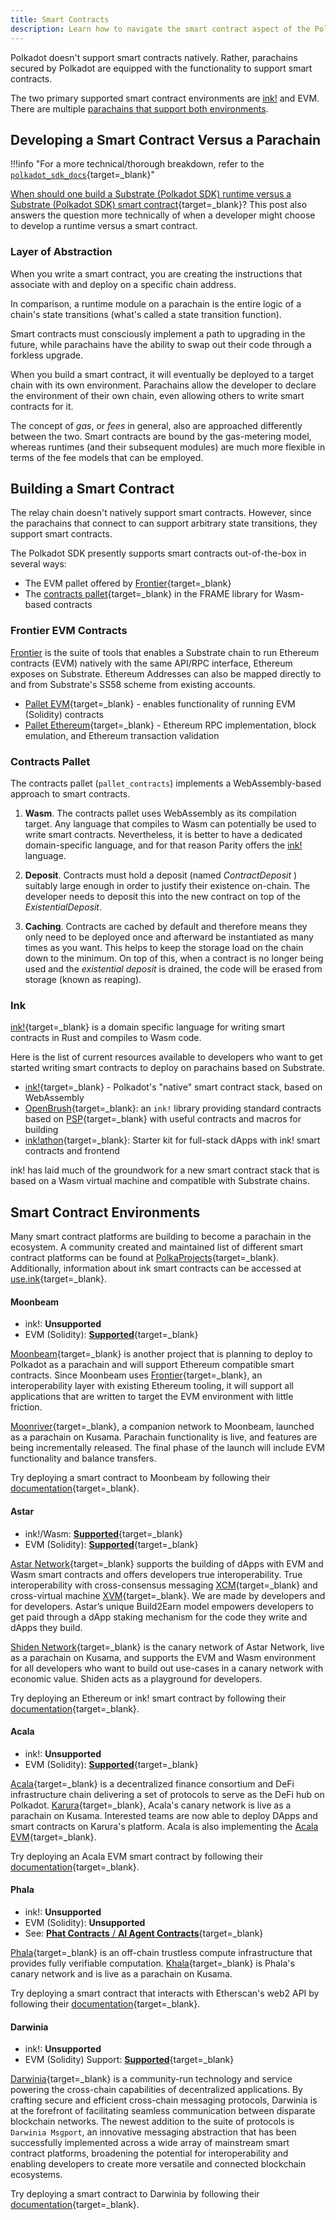 ```yaml
---
title: Smart Contracts
description: Learn how to navigate the smart contract aspect of the Polkadot ecosystem, including available languages (Solidity, ink), platforms, and compilation targets.
---
```


Polkadot doesn't support smart contracts natively. Rather, parachains secured by Polkadot are equipped with the functionality to support smart contracts.

The two primary supported smart contract environments are [ink!](#ink) and EVM. There are multiple [parachains that support both environments](#parachains).

## Developing a Smart Contract Versus a Parachain

!!!info "For a more technical/thorough breakdown, refer to the [`polkadot_sdk_docs`](https://paritytech.github.io/polkadot-sdk/master/polkadot_sdk_docs/reference_docs/runtime_vs_smart_contract/index.html){target=\_blank}"

[When should one build a Substrate (Polkadot SDK) runtime versus a Substrate (Polkadot SDK) smart contract](https://stackoverflow.com/a/56041305){target=\_blank}?
This post also answers the question more technically of when a developer might choose to develop a runtime versus a smart contract.

### Layer of Abstraction

When you write a smart contract, you are creating the instructions that associate with and deploy on
a specific chain address.

In comparison, a runtime module on a parachain is the entire logic of a chain's state transitions
(what's called a state transition function).

Smart contracts must consciously implement a path to upgrading in the future, while parachains have the ability to swap
out their code through a forkless upgrade.

When you build a smart contract, it will eventually be deployed to a target chain with its own
environment. Parachains allow the developer to declare the environment of their own chain, even
allowing others to write smart contracts for it.

The concept of *gas*, or *fees* in general, also are approached differently between the two.  Smart contracts are bound by the gas-metering model, whereas runtimes (and their subsequent modules) are much more flexible in terms of the fee models that can be employed.

## Building a Smart Contract

The relay chain doesn't natively support smart contracts. However, since the parachains that connect to can support arbitrary state transitions, they support smart contracts.

The Polkadot SDK presently supports smart contracts out-of-the-box in several ways:

- The EVM pallet offered by [Frontier](https://github.com/paritytech/frontier){target=\_blank}
- The [contracts pallet](https://github.com/paritytech/polkadot-sdk/blob/master/substrate/frame/contracts/){target=\_blank} in the FRAME library for Wasm-based contracts

### Frontier EVM Contracts

[Frontier](https://github.com/paritytech/frontier) is the suite of tools that enables a Substrate chain to run Ethereum contracts (EVM) natively with the same API/RPC interface, Ethereum exposes on Substrate. Ethereum Addresses can also be mapped directly to and from Substrate's SS58 scheme from existing accounts.

- [Pallet EVM](https://docs.rs/pallet-evm/latest/pallet_evm/){target=\_blank} - enables functionality of running EVM (Solidity) contracts
- [Pallet Ethereum](https://docs.rs/pallet-ethereum/latest/pallet_ethereum/){target=\_blank} - Ethereum RPC implementation, block emulation, and Ethereum transaction validation

### Contracts Pallet

The contracts pallet (`pallet_contracts`) implements a WebAssembly-based approach to smart contracts.

1. **Wasm**. The contracts pallet uses WebAssembly as its compilation target. Any language that
   compiles to Wasm can potentially be used to write smart contracts. Nevertheless, it is better to
   have a dedicated domain-specific language, and for that reason Parity offers the [ink!](#ink)
   language.

2. **Deposit**. Contracts must hold a deposit (named _ContractDeposit_ ) suitably large enough in
   order to justify their existence on-chain. The developer needs to deposit this into the new contract
   on top of the _ExistentialDeposit_.

3. **Caching**. Contracts are cached by default and therefore means they only need to be deployed
   once and afterward be instantiated as many times as you want. This helps to keep the storage load
   on the chain down to the minimum. On top of this, when a contract is no longer being used and the
   _existential deposit_ is drained, the code will be erased from storage (known as reaping).

### Ink

[ink!](https://github.com/use-ink/ink){target=\_blank} is a domain specific language for writing smart contracts
in Rust and compiles to Wasm code.

Here is the list of current resources available to developers who want to get started writing smart
contracts to deploy on parachains based on Substrate.

- [ink!](https://use.ink/){target=\_blank} - Polkadot's "native" smart contract stack, based on WebAssembly
- [OpenBrush](https://docs.openbrush.io/){target=\_blank}: an `ink!` library providing standard contracts based on [PSP](https://github.com/w3f/PSPs){target=\_blank} with useful contracts and macros for building
- [ink!athon](https://inkathon.xyz/){target=\_blank}: Starter kit for full-stack dApps with ink! smart contracts and frontend

ink! has laid much of the groundwork for a new smart contract stack that is based on a Wasm virtual
machine and compatible with Substrate chains.

## Smart Contract Environments

Many smart contract platforms are building to become a parachain in the ecosystem. A community created and maintained list of different smart contract platforms can be found at [PolkaProjects](https://www.polkaproject.com/#/projects?cateID=1&tagID=6){target=\_blank}. Additionally, information about ink smart contracts can be accessed at [use.ink](https://use.ink/#where-can-i-deploy-ink-contracts){target=\_blank}.

#### Moonbeam

- ink!: **Unsupported**
- EVM (Solidity): [**Supported**](https://moonbeam.network/networks/moonbeam/){target=\_blank}

[Moonbeam](https://moonbeam.network/){target=\_blank} is another project that is planning to deploy to Polkadot as a
parachain and will support Ethereum compatible smart contracts. Since Moonbeam uses
[Frontier](https://github.com/paritytech/frontier){target=\_blank}, an interoperability layer with existing Ethereum
tooling, it will support all applications that are written to target the EVM environment with little
friction.

[Moonriver](https://docs.moonbeam.network/networks/moonriver/){target=\_blank}, a companion network to Moonbeam,
launched as a parachain on Kusama. Parachain functionality is live, and features are being
incrementally released. The final phase of the launch will include EVM functionality and balance
transfers.

Try deploying a smart contract to Moonbeam by following their [documentation](https://docs.moonbeam.network/){target=\_blank}.

#### Astar

- ink!/Wasm: [**Supported**](https://docs.astar.network/docs/build/#wasm-smart-contracts){target=\_blank}
- EVM (Solidity): [ **Supported**](https://docs.astar.network/docs/build/#evm-smart-contracts){target=\_blank}

[Astar Network](https://astar.network/){target=\_blank} supports the building of dApps with EVM and Wasm smart
contracts and offers developers true interoperability. True interoperability with cross-consensus
messaging [XCM](https://wiki.polkadot.network/docs/learn-xcm){target=\_blank} and cross-virtual machine
[XVM](https://github.com/AstarNetwork/){target=\_blank}. We are made by developers and for developers. Astar’s
unique Build2Earn model empowers developers to get paid through a dApp staking mechanism for the
code they write and dApps they build.

[Shiden Network](https://shiden.astar.network/){target=\_blank} is the canary network of Astar Network, live as a
parachain on Kusama, and supports the EVM and Wasm environment for all developers who want to build
out use-cases in a canary network with economic value. Shiden acts as a playground for developers.

Try deploying an Ethereum or ink! smart contract by following their
[documentation](https://docs.astar.network/){target=\_blank}.

#### Acala

- ink!: **Unsupported**
- EVM (Solidity): [**Supported**](https://wiki.acala.network/build/development-guide){target=\_blank}

[Acala](https://acala.network/){target=\_blank} is a decentralized finance consortium and DeFi infrastructure chain
delivering a set of protocols to serve as the DeFi hub on Polkadot.
[Karura](https://acala.network/karura){target=\_blank}, Acala's canary network is live as a parachain on Kusama.
Interested teams are now able to deploy DApps and smart contracts on Karura's platform. Acala is
also implementing the [Acala EVM](https://wiki.acala.network/learn/acala-evm/why-acala-evm){target=\_blank}.

Try deploying an Acala EVM smart contract by following their [documentation](https://wiki.acala.network/build/development-guide/smart-contracts){target=\_blank}.

#### Phala

- ink!: **Unsupported**
- EVM (Solidity): **Unsupported**
- See: [**Phat Contracts** / **AI Agent Contracts**](https://phala.network/phat-contractt){target=\_blank}

[Phala](https://phala.network){target=\_blank} is an off-chain trustless compute infrastructure that provides fully
verifiable computation. [Khala](https://phala.network/en/khala){target=\_blank} is Phala's canary network and is live as a parachain on
Kusama.

Try deploying a smart contract that interacts with Etherscan's web2 API by following their
[documentation](https://docs.phala.network/ai-agent-contract/build){target=\_blank}.

#### Darwinia

- ink!: **Unsupported**
- EVM (Solidity) Support:
  [**Supported**](https://docs.darwinia.network/build/getting-started/networks/overview/){target=\_blank}

[Darwinia](https://darwinia.network/){target=\_blank} is a community-run technology and service powering the
cross-chain capabilities of decentralized applications. By crafting secure and efficient cross-chain
messaging protocols, Darwinia is at the forefront of facilitating seamless communication between
disparate blockchain networks. The newest addition to the suite of protocols is `Darwinia Msgport`,
an innovative messaging abstraction that has been successfully implemented across a wide array of
mainstream smart contract platforms, broadening the potential for interoperability and enabling
developers to create more versatile and connected blockchain ecosystems.

Try deploying a smart contract to Darwinia by following their [documentation](https://docs.darwinia.network/build/ethereum-tools/interact-with-web3js/){target=\_blank}.